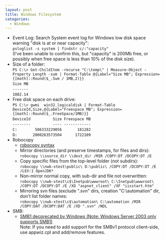 ```yaml
---
layout: post
title: Windows Filesystem
categories:
  - Windows
---
```

* Event Log: Search System event log for Windows low disk space warning "disk is at or near capacity":   
  `psloglist -s system | findstr c/:"capacity"`   
  (I've been unable to confirm this, but "capacity" is 200Mb free, or possibly when free space is less than 10% of the disk size).
* Size of a folder:  
  `PS C:\> Get-ChildItem -recurse "C:\temp\" | Measure-Object -Property Length -sum | Format-Table @{Label="Size MB"; Expression={[math]::Round($_.Sum / 1MB,2)}}`  
  `Size MB`  
  `-------`  
  `1882.14`  
* Free disk space on each drive:  
  `PS C:\> gwmi  win32_logicaldisk | Format-Table DeviceId,Size,@{Label="Freespace MB"; Expression={[math]::Round($_.FreeSpace/1MB)}}`  
  `DeviceId          Size Freespace MB`  
  `--------          ---- ------------`  
  `C:        506333229056       181282`  
  `D:       2000263573504      1722109`  
* Robocopy
  * [robocopy syntax](https://docs.microsoft.com/en-us/previous-versions/windows/it-pro/windows-server-2012-R2-and-2012/cc733145(v=ws.11)?redirectedfrom=MSDN)  
  * Mirror directories (and preserve timestamps, for files and dirs):  
  `robocopy \\source_dir \\dest_dir /MIR /COPY:DT /DCOPY:DT /E`  
  * Copy specific files from the top-level folder (not subdirs):  
  `robocopy \\nwb-xtest\public\ D:\public\ /COPY:DT /DCOPY:DT /E /LEV:1 OpenJDK*`  
  * Non-mirror normal copy, with sub-dir and file not overwritten:  
  `robocopy \\nwb-xtest\c$\Inetpub\wwwroot\ C:\Inetpub\wwwroot\ /COPY:DT /DCOPY:DT /E /XD "aspnet_client" /XF "iisstart.htm"`  
  * Mirroring svn files (exclude ".svn" dirs, creation "C:\automation" dir, don't list folder names:  
  `robocopy \\nwb-xtest\c$\automation\ C:\automation /MIR /COPY:DAT /DCOPY:DAT /E /XD ".svn" /NDL`
* SMB:  
  * [SMB1 decprecated by Windows (Note: Windows Server 2003 only supports SMB1)](https://blogs.technet.microsoft.com/josebda/2015/04/21/the-deprecation-of-smb1-you-should-be-planning-to-get-rid-of-this-old-smb-dialect/)  
Note: If you need to add support for the SMBv1 protocol client-side, use appwiz.cpl and add/remove features.  

